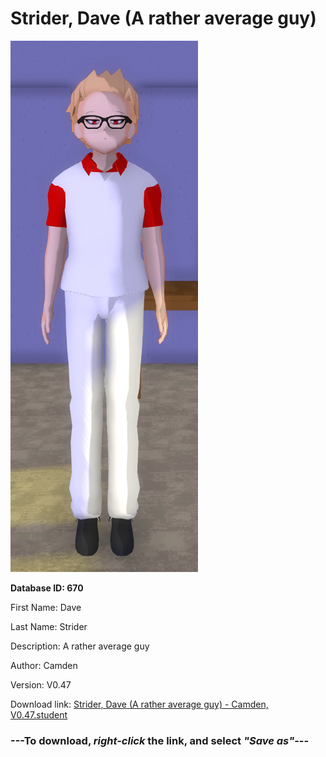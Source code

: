 # Strider, Dave (A rather average guy)

<img src="https://raw.githubusercontent.com/Arbiter1223/Daigaku-Gurashi-Custom-Students/master/Students/Files/Strider%2C%20Dave%20(A%20rather%20average%20guy).png" title="Strider, Dave (A rather average guy) - Camden, V0.47">

**Database ID: 670**

First Name: Dave

Last Name: Strider

Description: A rather average guy

Author: Camden

Version: V0.47

Download link: <a href="https://raw.githubusercontent.com/Arbiter1223/Daigaku-Gurashi-Custom-Students/master/Students/Files/Strider%2C%20Dave%20(A%20rather%20average%20guy)%20-%20Camden%2C%20V0.47.student">Strider, Dave (A rather average guy) - Camden, V0.47.student</a>

### ---**To download, _right-click_ the link, and select _"Save as"_**---
